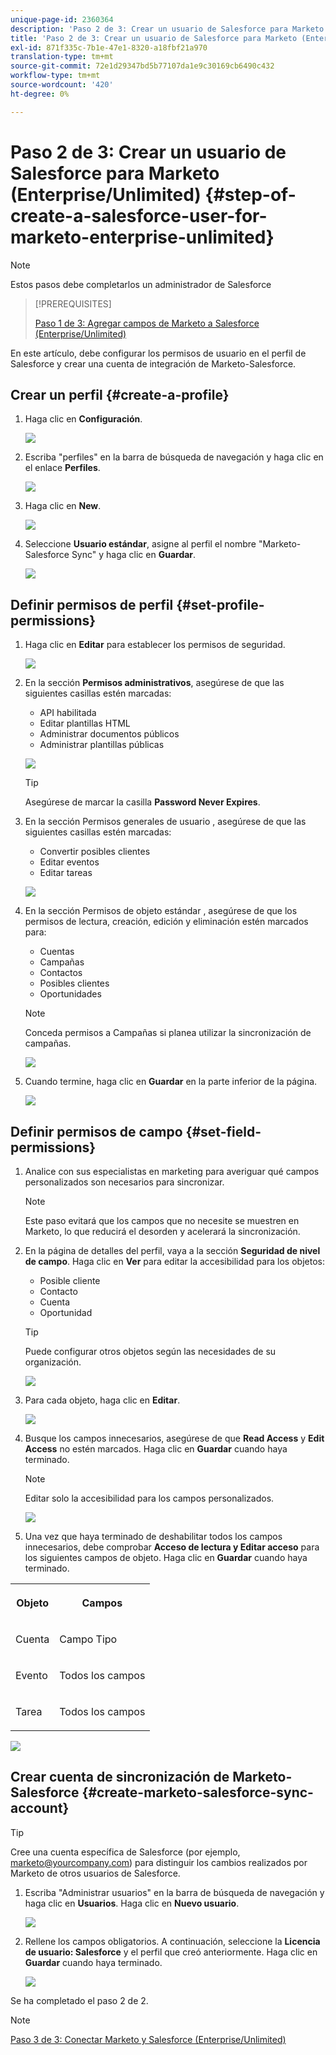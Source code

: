 ```yaml
---
unique-page-id: 2360364
description: 'Paso 2 de 3: Crear un usuario de Salesforce para Marketo (Enterprise/Unlimited): Documentos de Marketo: Documentación del producto'
title: 'Paso 2 de 3: Crear un usuario de Salesforce para Marketo (Enterprise/Unlimited)'
exl-id: 871f335c-7b1e-47e1-8320-a18fbf21a970
translation-type: tm+mt
source-git-commit: 72e1d29347bd5b77107da1e9c30169cb6490c432
workflow-type: tm+mt
source-wordcount: '420'
ht-degree: 0%

---
```


# Paso 2 de 3: Crear un usuario de Salesforce para Marketo (Enterprise/Unlimited) {#step-of-create-a-salesforce-user-for-marketo-enterprise-unlimited}

>[!NOTE]
>
>Estos pasos debe completarlos un administrador de Salesforce

>[!PREREQUISITES]
>
>[Paso 1 de 3: Agregar campos de Marketo a Salesforce (Enterprise/Unlimited)](/help/marketo/product-docs/crm-sync/salesforce-sync/setup/enterprise-unlimited-edition/step-1-of-3-add-marketo-fields-to-salesforce-enterprise-unlimited.md)

En este artículo, debe configurar los permisos de usuario en el perfil de Salesforce y crear una cuenta de integración de Marketo-Salesforce.

## Crear un perfil {#create-a-profile}

1. Haga clic en **Configuración**.

   ![](assets/image2015-6-11-16-3a15-3a27.png)

1. Escriba &quot;perfiles&quot; en la barra de búsqueda de navegación y haga clic en el enlace **Perfiles**.

   ![](assets/sfdc-profiles-hands.png)

1. Haga clic en **New**.

   ![](assets/image2014-12-9-9-3a19-3a15.png)

1. Seleccione **Usuario estándar**, asigne al perfil el nombre &quot;Marketo-Salesforce Sync&quot; y haga clic en **Guardar**.

   ![](assets/image2014-12-9-9-3a19-3a22.png)

## Definir permisos de perfil {#set-profile-permissions}

1. Haga clic en **Editar** para establecer los permisos de seguridad.

   ![](assets/image2014-12-9-9-3a19-3a30.png)

1. En la sección **Permisos administrativos**, asegúrese de que las siguientes casillas estén marcadas:

   * API habilitada
   * Editar plantillas HTML
   * Administrar documentos públicos
   * Administrar plantillas públicas

   ![](assets/image2014-12-9-9-3a19-3a38.png)

   >[!TIP]
   >
   >Asegúrese de marcar la casilla **Password Never Expires**.

1. En la sección Permisos generales de usuario , asegúrese de que las siguientes casillas estén marcadas:

   * Convertir posibles clientes
   * Editar eventos
   * Editar tareas

   ![](assets/image2014-12-9-9-3a19-3a47.png)

1. En la sección Permisos de objeto estándar , asegúrese de que los permisos de lectura, creación, edición y eliminación estén marcados para:

   * Cuentas
   * Campañas
   * Contactos
   * Posibles clientes
   * Oportunidades

   >[!NOTE]
   >
   >Conceda permisos a Campañas si planea utilizar la sincronización de campañas.

   ![](assets/image2014-12-9-9-3a19-3a57.png)

1. Cuando termine, haga clic en **Guardar** en la parte inferior de la página.

   ![](assets/image2014-12-9-9-3a20-3a5.png)

## Definir permisos de campo {#set-field-permissions}

1. Analice con sus especialistas en marketing para averiguar qué campos personalizados son necesarios para sincronizar.

   >[!NOTE]
   >
   >Este paso evitará que los campos que no necesite se muestren en Marketo, lo que reducirá el desorden y acelerará la sincronización.

1. En la página de detalles del perfil, vaya a la sección **Seguridad de nivel de campo**. Haga clic en **Ver** para editar la accesibilidad para los objetos:

   * Posible cliente
   * Contacto
   * Cuenta
   * Oportunidad

   >[!TIP]
   >
   >Puede configurar otros objetos según las necesidades de su organización.

   ![](assets/image2014-12-9-9-3a20-3a14.png)

1. Para cada objeto, haga clic en **Editar**.

   ![](assets/sfdc-sync-field-edit1.png)

1. Busque los campos innecesarios, asegúrese de que **Read Access** y **Edit Access** no estén marcados. Haga clic en **Guardar** cuando haya terminado.

   >[!NOTE]
   >
   >Editar solo la accesibilidad para los campos personalizados.

   ![](assets/sfdc-sync-field-edit2.png)

1. Una vez que haya terminado de deshabilitar todos los campos innecesarios, debe comprobar **Acceso de lectura y Editar acceso** para los siguientes campos de objeto. Haga clic en **Guardar** cuando haya terminado.

<table> 
 <tbody> 
  <tr> 
   <th colspan="1" rowspan="1"><p>Objeto</p></th> 
   <th colspan="1" rowspan="1"><p>Campos</p></th> 
  </tr> 
  <tr> 
   <td colspan="1" rowspan="1"><p>Cuenta</p></td> 
   <td colspan="1" rowspan="1"><p>Campo Tipo</p></td> 
  </tr> 
  <tr> 
   <td colspan="1" rowspan="1"><p>Evento</p></td> 
   <td colspan="1" rowspan="1"><p>Todos los campos</p></td> 
  </tr> 
  <tr> 
   <td colspan="1" rowspan="1"><p>Tarea</p></td> 
   <td colspan="1" rowspan="1"><p>Todos los campos</p></td> 
  </tr> 
 </tbody> 
</table>

![](assets/sfdc-check-the-boxes.png)

## Crear cuenta de sincronización de Marketo-Salesforce {#create-marketo-salesforce-sync-account}

>[!TIP]
>
>Cree una cuenta específica de Salesforce (por ejemplo, marketo@yourcompany.com) para distinguir los cambios realizados por Marketo de otros usuarios de Salesforce.

1. Escriba &quot;Administrar usuarios&quot; en la barra de búsqueda de navegación y haga clic en **Usuarios**. Haga clic en **Nuevo usuario**.

   ![](assets/sfdc-new-users.png)

1. Rellene los campos obligatorios. A continuación, seleccione la **Licencia de usuario: Salesforce** y el perfil que creó anteriormente. Haga clic en **Guardar** cuando haya terminado.

   ![](assets/image2014-12-9-9-3a20-3a56.png)

Se ha completado el paso 2 de 2.

>[!NOTE]
>
>[Paso 3 de 3: Conectar Marketo y Salesforce (Enterprise/Unlimited)](/help/marketo/product-docs/crm-sync/salesforce-sync/setup/enterprise-unlimited-edition/step-3-of-3-connect-marketo-and-salesforce-enterprise-unlimited.md)
